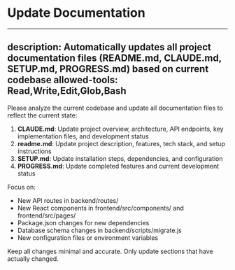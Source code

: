 # Update Documentation

---
description: Automatically updates all project documentation files (README.md, CLAUDE.md, SETUP.md, PROGRESS.md) based on current codebase
allowed-tools: Read,Write,Edit,Glob,Bash
---

Please analyze the current codebase and update all documentation files to reflect the current state:

1. **CLAUDE.md**: Update project overview, architecture, API endpoints, key implementation files, and development status
2. **readme.md**: Update project description, features, tech stack, and setup instructions  
3. **SETUP.md**: Update installation steps, dependencies, and configuration
4. **PROGRESS.md**: Update completed features and current development status

Focus on:
- New API routes in backend/routes/
- New React components in frontend/src/components/ and frontend/src/pages/  
- Package.json changes for new dependencies
- Database schema changes in backend/scripts/migrate.js
- New configuration files or environment variables

Keep all changes minimal and accurate. Only update sections that have actually changed.